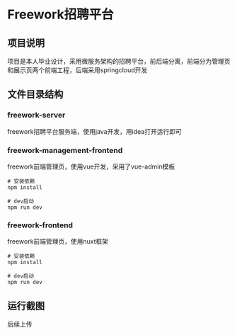# Freework招聘平台

## 项目说明

项目是本人毕业设计，采用微服务架构的招聘平台，前后端分离，前端分为管理页和展示页两个前端工程，后端采用springcloud开发



## 文件目录结构

### freework-server

freework招聘平台服务端，使用java开发，用idea打开运行即可



### freework-management-frontend
freework前端管理页，使用vue开发，采用了vue-admin模板

```
# 安装依赖
npm install

# dev启动
npm run dev
```



### freework-frontend
freework前端管理页，使用nuxt框架

```
# 安装依赖
npm install

# dev启动
npm run dev
```



## 运行截图

后续上传
